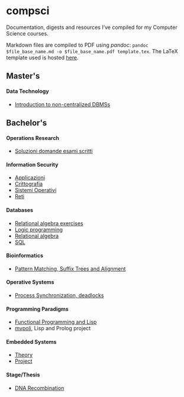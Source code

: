 # compsci

Documentation, digests and resources I’ve compiled for my Computer Science courses.

Markdown files are compiled to PDF using _pandoc_: `pandoc $file_base_name.md -o $file_base_name.pdf template.tex`. The LaTeX template used is hosted [here](https://github.com/avivace/dotfiles).

## Master's

#### Data Technology

- [Introduction to non-centralized DBMSs](https://github.com/avivace/compsci/raw/master/masters/datatech/2.pdf)

## Bachelor's

#### Operations Research
- [Soluzioni domande esami scritti](https://github.com/avivace/compsci/blob/master/operative-research/risposte.pdf)

#### Information Security
- [Applicazioni](https://github.com/avivace/compsci/blob/master/sicurezza/1applicazioni.pdf)
- [Crittografia](https://github.com/avivace/compsci/blob/master/sicurezza/2crittografia.pdf)
- [Sistemi Operativi](https://github.com/avivace/compsci/blob/master/sicurezza/3sistemi_operativi.pdf)
- [Reti](https://github.com/avivace/compsci/blob/master/sicurezza/4reti.pdf)

#### Databases
- [Relational algebra exercises](https://github.com/avivace/compsci/blob/master/databases/relational_algebra.md)
- [Logic programming](https://github.com/avivace/compsci/raw/master/databases/teoria_progLogica.pdf)
- [Relational algebra](https://github.com/avivace/compsci/blob/master/databases/teoria_AlgebraRelazionale.pdf)
- [SQL](https://github.com/avivace/compsci/blob/master/databases/teoria_SQL.pdf)

#### Bioinformatics
- [Pattern Matching, Suffix Trees and Alignment](https://github.com/avivace/compsci/raw/master/bachelors/bioinformatics/bio.pdf)

#### Operative Systems
- [Process Synchronization, deadlocks](https://avivace.com/assets/OS.pdf)

#### Programming Paradigms
- [Functional Programming and Lisp](https://github.com/avivace/compsci/raw/master/bachelors/programming-paradigms/FP_Lisp.pdf)
- [mvpoli](https://github.com/avivace/mvpoli), Lisp and Prolog project

#### Embedded Systems
- [Theory](https://github.com/avivace/compsci/raw/master/bachelors/embedded-systems/teoria.pdf)
- [Project](https://github.com/avivace/EmbeddedSystems-8051)

#### Stage/Thesis
- [DNA Recombination](https://github.com/avivace/dna-recombination)
